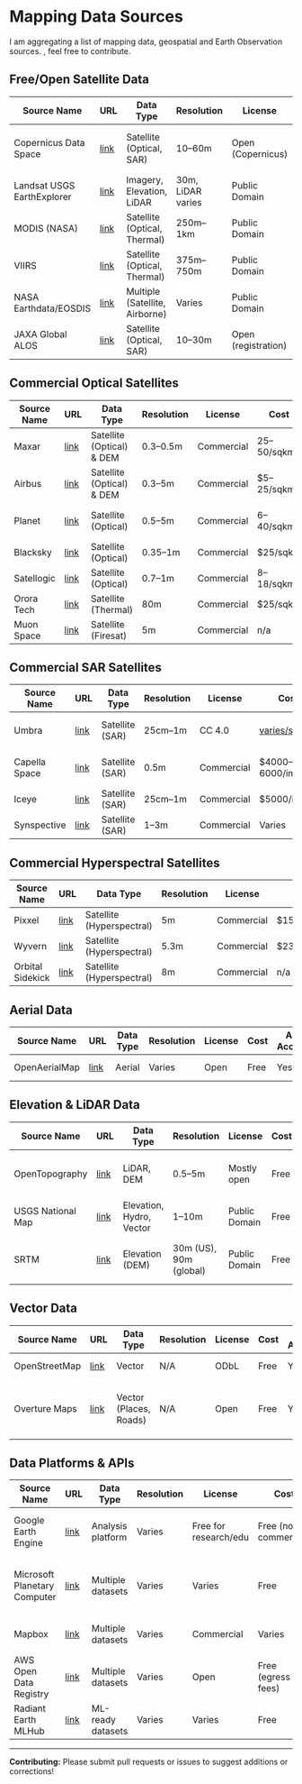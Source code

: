 # Mapping Data Sources

I am aggregating a list of mapping data, geospatial and Earth Observation sources. , feel free to contribute.

## Free/Open Satellite Data

| Source Name | URL | Data Type | Resolution | License | Cost | API Access | Notes |
|-------------|-----|-----------|------------|---------|------|------------|-------|
| Copernicus Data Space | [link](https://dataspace.copernicus.eu) | Satellite (Optical, SAR) | 10–60m | Open (Copernicus) | Free | Yes | New platform replacing SciHub |
| Landsat USGS EarthExplorer | [link](https://earthexplorer.usgs.gov) | Imagery, Elevation, LiDAR | 30m, LiDAR varies | Public Domain | Free | Limited | Historic archive, bulk tools |
| MODIS (NASA) | [link](https://modis.gsfc.nasa.gov) | Satellite (Optical, Thermal) | 250m–1km | Public Domain | Free | Yes | Daily coverage, climate data |
| VIIRS | [link](https://www.earthdata.nasa.gov/sensors/viirs) | Satellite (Optical, Thermal) | 375m–750m | Public Domain | Free | Yes | Day/night imagery, NOAA/NASA |
| NASA Earthdata/EOSDIS | [link](https://earthdata.nasa.gov) | Multiple (Satellite, Airborne) | Varies | Public Domain | Free | Yes | Portal for all NASA Earth science data |
| JAXA Global ALOS | [link](https://www.eorc.jaxa.jp/ALOS/en/) | Satellite (Optical, SAR) | 10–30m | Open (registration) | Free for research | Limited | Japanese satellite data |

## Commercial Optical Satellites

| Source Name | URL | Data Type | Resolution | License | Cost | API Access | Notes |
|-------------|-----|-----------|------------|---------|------|------------|-------|
| Maxar | [link](https://www.maxar.com) | Satellite (Optical) & DEM | 0.3–0.5m | Commercial | $25–$50/sqkm | Yes | Global coverage |
| Airbus | [link](https://www.airbus.com/en/products-services/space/earth-observation/satellite-imagery) | Satellite (Optical) & DEM | 0.3–5m | Commercial | $5–25/sqkm | Yes | Global DEM & Imagery |
| Planet | [link](https://www.planet.com) | Satellite (Optical) | 0.5–5m | Commercial | $6–$40/sqkm | Yes | Global, excellent platform |
| Blacksky | [link](https://www.blacksky.com) | Satellite (Optical) | 0.35–1m | Commercial | $25/sqkm | Yes | Global, new 35cm archive |
| Satellogic | [link](https://www.satellogic.com) | Satellite (Optical) | 0.7–1m | Commercial | $8–$18/sqkm | Yes | Global coverage |
| Orora Tech | [link](https://www.ororatech.com) | Satellite (Thermal) | 80m | Commercial | $25/sqkm | Yes | Wildfire detection |
| Muon Space | [link](https://www.muonspace.com) | Satellite (Firesat) | 5m | Commercial | n/a | Yes | Environmental monitoring |

## Commercial SAR Satellites

| Source Name | URL | Data Type | Resolution | License | Cost | API Access | Notes |
|-------------|-----|-----------|------------|---------|------|------------|-------|
| Umbra | [link](https://www.umbra.space) | Satellite (SAR) | 25cm–1m | CC 4.0 | [varies/sqkm](https://umbra.space/pricing/) | Yes | High-resolution SAR |
| Capella Space | [link](https://www.capellaspace.com) | Satellite (SAR) | 0.5m | Commercial | $4000–6000/image | Yes | High-resolution SAR |
| Iceye | [link](https://www.iceye.com) | Satellite (SAR) | 25cm–1m | Commercial | $5000/image | Yes | Global coverage |
| Synspective | [link](https://synspective.com) | Satellite (SAR) | 1–3m | Commercial | Varies | Yes | SAR provider |

## Commercial Hyperspectral Satellites

| Source Name | URL | Data Type | Resolution | License | Cost | API Access | Notes |
|-------------|-----|-----------|------------|---------|------|------------|-------|
| Pixxel | [link](https://www.pixxel.space) | Satellite (Hyperspectral) | 5m | Commercial | $150/seat/month | Yes | Global coverage |
| Wyvern | [link](https://www.wyvern.space) | Satellite (Hyperspectral) | 5.3m | Commercial | $230/seat/year | Yes | Global coverage |
| Orbital Sidekick | [link](https://www.orbitalsidekick.com) | Satellite (Hyperspectral) | 8m | Commercial | n/a | Yes | Global coverage |

## Aerial Data

| Source Name | URL | Data Type | Resolution | License | Cost | API Access | Notes |
|-------------|-----|-----------|------------|---------|------|------------|-------|
| OpenAerialMap | [link]([https://www.pixxel.space](https://map.openaerialmap.org/#/)) | Aerial | Varies | Open | Free | Yes | Global coverage |

## Elevation & LiDAR Data

| Source Name | URL | Data Type | Resolution | License | Cost | API Access | Notes |
|-------------|-----|-----------|------------|---------|------|------------|-------|
| OpenTopography | [link](https://opentopography.org) | LiDAR, DEM | 0.5–5m | Mostly open | Free | Yes | Regional coverage, custom filters |
| USGS National Map | [link](https://apps.nationalmap.gov) | Elevation, Hydro, Vector | 1–10m | Public Domain | Free | Yes | Great US coverage |
| SRTM | [link](https://www.usgs.gov/centers/eros/science/usgs-eros-archive-digital-elevation-shuttle-radar-topography-mission-srtm) | Elevation (DEM) | 30m (US), 90m (global) | Public Domain | Free | Yes | Global elevation from 2000 |

## Vector Data

| Source Name | URL | Data Type | Resolution | License | Cost | API Access | Notes |
|-------------|-----|-----------|------------|---------|------|------------|-------|
| OpenStreetMap | [link](https://www.openstreetmap.org) | Vector | N/A | ODbL | Free | Yes | Global, editable |
| Overture Maps | [link](https://overturemaps.org) | Vector (Places, Roads) | N/A | Open | Free | Yes | Backed by Meta, AWS, Microsoft, TomTom |

## Data Platforms & APIs

| Source Name | URL | Data Type | Resolution | License | Cost | API Access | Notes |
|-------------|-----|-----------|------------|---------|------|------------|-------|
| Google Earth Engine | [link](https://earthengine.google.com) | Analysis platform | Varies | Free for research/edu | Free (non-commercial) | Yes | Petabytes of data, cloud processing |
| Microsoft Planetary Computer | [link](https://planetarycomputer.microsoft.com) | Multiple datasets | Varies | Varies | Free | Yes | Catalog with Sentinel, Landsat, more |
| Mapbox | [link](https://docs.mapbox.com/api/guides/) | Multiple datasets | Varies | Commercial | Varies | Yes | Custom maps and satellite |
| AWS Open Data Registry | [link](https://registry.opendata.aws) | Multiple datasets | Varies | Open | Free (egress fees) | Yes | Hosts Sentinel, Landsat, NAIP |
| Radiant Earth MLHub | [link](https://mlhub.earth) | ML-ready datasets | Varies | Varies | Free | Yes | Training data for ML applications |

---

**Contributing:** Please submit pull requests or issues to suggest additions or corrections!
